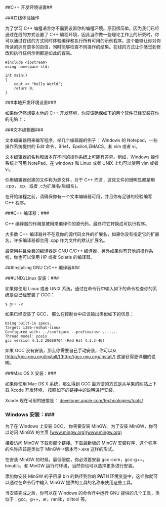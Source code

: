 ##C++ 开发环境设置##

###在线体验操作

为了学习 C++ 编程语言你不需要设置你的编程环境。原因很简单，因为我们已经通过在线的方式设置了 C++ 编程环境，因此当你做一些理论工作上的研究时，你可以通过在线的方式同时体验编译和执行所有可用的示例程序。这个能够让你对你所读的拥有更多的自信，同时能够检查不同操作的结果。在线的方式让你感觉到修改和执行任何示例都是如此的容易。


	#include <iostream>
	using namespace std;

	int main()
	{
		cout << "Hello World";
		return 0;
	}


###本地开发环境设置###

如果你仍然想要本地的 C++ 开发环境，你应该确保如下的两个软件已经安装在你的电脑上：

###文本编辑器###

文本编辑器用来编写程序。举几个编辑器的例子： Windows 的 Notepad，一些操作系统提供的 Edit 命令，Brief，Epsilon,EMACS，和 vim 或者 vi。

文本编辑器的名称和版本在不同的操作系统上可能有差异。例如，Windows 操作系统上可用 NotePad，在 windows 和 Linux 或者 UNIX 上均可以使用 vim 或者 vi。

你用编辑器创建的文件称为源文件，对于 C++ 而言，这些文件的很明显都是用 .cpp，.cp，或者 .c为扩展名(后缀名)。

在开始编程之前，请确保你有一个文本编辑器可用，并且你有足够的经验编写 C++ 程序。

###C++ 编译器：###

C++ 编译器的作用是被用来编译你的源代码，最终将它转换成可执行程序。

大多数 C++ 编译器并不在意你的源代码文件的扩展名，如果你没有指定它的扩展名，许多编译器都会用 .cpp 作为文件的默认扩展名。

最常用并且免费的编译器是 GNU C/C++ 编译器，另外如果你有其他的操作系统，你也可以使用 HP 或者 Solaris 的编译器。

###Installing GNU C/C++ 编译器###

###UNIX/Linux 安装：###

如果你使用 Linux 或者 UNIX 系统，通过在命令行中输入如下的命令检查你的系统是否已经安装了 GCC：

	$ g++ -v

如果已经安装了 GCC， 那么在控制台中应该输出类似如下的信息：

	Using built-in specs.
	Target: i386-redhat-linux
	Configured with: ../configure --prefix=/usr .......
	Thread model: posix
	gcc version 4.1.2 20080704 (Red Hat 4.1.2-46)

如果 GCC 没有安装，那么你需要自己手动安装，你可以从 [http://gcc.gnu.org/install/](http://gcc.gnu.org/install/) 这里获得更详细的说明。

###Mac OS X 安装：###

如果你使用 Mac OS X 系统，那么得到 GCC 最方便的方式是从苹果的网站上下载 Xcode 开发环境， 按照如下的链接中的说明进行安装。

Xcode 现在可用的链接是： [ developer.apple.com/technologies/tools/]( developer.apple.com/technologies/tools/)

### Windows 安装：###

为了在 Windows 上安装 GCC， 你需要安装 MinGW。为了安装 MinGW，你可以访问 MinGW 的主页 
[www.mingw.org](www.mingw.org)
 
接着访问 MinGW 下载页那个链接。下载最新版的 MinGW 安装程序，这个程序的名称应该是类似于 MinGW-<版本号>.exe 这样的形式。

在安装 MinGW 的时候，最低限度，你必须要安装 gcc-core，gcc-g++，binutils，和 MinGW 运行时环境，当然你也可以选择更多进行安装。

添加你安装 MinGW 的子目录 bin 的路径到你的 **PATH** 环境变量中，这样你就可以通过在命令行中输入 MinGW 提供的工具的名称来使用这些工具。
 
当安装完成之后，你可以在 Windows 的命令行中运行 GNU 提供的几个工具，类似于：gcc，g++，ar，ranlib，dlltool 等。


